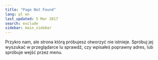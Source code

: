```yaml
---
title: "Page Not Found"
lang: pl en
last_updated: 5 Mar 2017
search: exclude
sidebar: main_sidebar
---  
```


Przykro nam, ale strona którą próbujesz otworzyć nie istnieje.
Spróbuj jej wyszukać w przeglądarce lu  sprawdź, czy wpisałeś poprawny adres,
lub spróbuje wejść przez menu.
